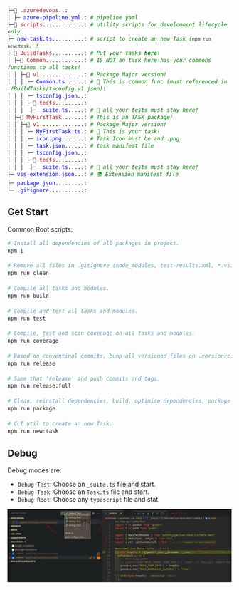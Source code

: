 
<pre class="language-filetree vscode-light">
<code>├─📁 <span class="hlft-string">.azuredevops</span>..: <span class="hlft-comment"> </span>
│ ├─ <span class="hlft-keyword">azure-pipeline.yml</span>.: <span class="hlft-comment"># pipeline yaml</span>
├─📁 <span class="hlft-string">scripts</span>.............: <span class="hlft-comment"># utility scripts for develomnent lifecycle only</span>
├─ <span class="hlft-keyword">new-task.ts</span>..........: <span class="hlft-comment"># script to create an new Task (</span><code>npm run new:task</code><span class="hlft-comment">) !</span>
├─📁 <span class="hlft-string">BuildTasks</span>..........: <span class="hlft-comment"># Put your tasks <span class="hlft-strong">here!</span></span>
│ ├─📁 <span class="hlft-string">Common</span>............: <span class="hlft-comment"># IS NOT an task here has your commons functions to all tasks!</span>
│ │ ├─📁 <span class="hlft-string">v1</span>..............: <span class="hlft-comment"># Package Major version!</span>
│ │ │ ├─ <span class="hlft-keyword">Common.ts</span>......: <span class="hlft-comment"># 🧰 This is common func (must referenced in ./BuildTasks/tsconfig.v1.json)!</span>
│ │ │ ├─ <span class="hlft-keyword">tsconfig.json</span>..: <span class="hlft-comment"> </span>
│ │ │ ├─📁 <span class="hlft-string">tests</span>.........: <span class="hlft-comment"> </span>
│ │ │  ├─ <span class="hlft-keyword">_suite.ts</span>.....: <span class="hlft-comment"># 🧪 all your tests must stay here!</span>
│ ├─📁 <span class="hlft-string">MyFirstTask</span>.......: <span class="hlft-comment"># This is an TASK package!</span>
│ │ ├─📁 <span class="hlft-string">v1</span>..............: <span class="hlft-comment"># Package Major version!</span>
│ │ │ ├─ <span class="hlft-keyword">MyFirstTask.ts</span>.: <span class="hlft-comment"># 🔨 This is your task!</span>
│ │ │ ├─ <span class="hlft-keyword">icon.png</span>.......: <span class="hlft-comment"># Task Icon must be and .png </span>
│ │ │ ├─ <span class="hlft-keyword">task.json</span>......: <span class="hlft-comment"># task manifest file</span>
│ │ │ ├─ <span class="hlft-keyword">tsconfig.json</span>..: <span class="hlft-comment"> </span>
│ │ │ ├─📁 <span class="hlft-string">tests</span>.........: <span class="hlft-comment"> </span>
│ │ │  ├─ <span class="hlft-keyword">_suite.ts</span>.....: <span class="hlft-comment"># 🧪 all your tests must stay here!</span>
├─ <span class="hlft-keyword">vss-extension.json</span>...: <span class="hlft-comment"># 📚 Extension manifest file</span>
├─ <span class="hlft-keyword">package.json</span>.........: <span class="hlft-comment"> </span>
└─ <span class="hlft-keyword">.gitignore</span>...........: <span class="hlft-comment"> </span>
</code></pre>



## Get Start

Common Root scripts:

```bash
# Install all dependencies of all packages in project.
npm i

# Remove all files in .gitignore (node_modules, test-results.xml, *.vsix...).
npm run clean

# Compile all tasks and modules.
npm run build

# Compile and test all tasks and modules.
npm run test

# Compile, test and scan coverage on all tasks and modules.
npm run coverage

# Based on conventinal commits, bump all versioned files on .versionrc.js.
npm run release

# Same that 'release' and push commits and tags.
npm run release:full

# Clean, reinstall dependencies, build, optimise dependencies, package vsix and reinstall all dependencies.
npm run package

# CLI util to create an new Task.
npm run new:task

```

## Debug

Debug modes are:
* `Debug Test`: Choose an `_suite.ts` file and start.
* `Debug Task`: Choose an `Task.ts` file and start.
* `Debug Root`: Choose any `typescript` file and stat.

![Alt text](docs/debug.png)



<style>

/*
https://raw.githubusercontent.com/isagalaev/highlight.js/master/src/styles/vs2015.css
*/
/*
 * Visual Studio 2015 dark style
 * Author: Nicolas LLOBERA <nllobera@gmail.com>
 */


.hlft-keyword,
.hlft-literal,
.hlft-symbol,
.hlft-name {
	color: #569CD6;
}
.hlft-link {
	color: #569CD6;
	text-decoration: underline;
}

.hlft-built_in,
.hlft-type {
	color: #4EC9B0;
}

.hlft-number,
.hlft-class {
	color: #B8D7A3;
}

.hlft-string,
.hlft-meta-string {
	color: #D69D85;
}

.hlft-regexp,
.hlft-template-tag {
	color: #9A5334;
}

.hlft-subst,
.hlft-function,
.hlft-title,
.hlft-params,
.hlft-formula {
	color: #DCDCDC;
}

.hlft-comment,
.hlft-quote {
	color: #57A64A;
	font-style: italic;
}

.hlft-doctag {
	color: #608B4E;
}

.hlft-meta,
.hlft-meta-keyword,
.hlft-tag {
	color: #9B9B9B;
}

.hlft-variable,
.hlft-template-variable {
	color: #BD63C5;
}

.hlft-attr,
.hlft-attribute,
.hlft-builtin-name {
	color: #9CDCFE;
}

.hlft-section {
	color: gold;
}

.hlft-emphasis {
	font-style: italic;
}

.hlft-strong {
	font-weight: bold;
}

/*.hlft-code {
	font-family:'Monospace';
}*/

.hlft-bullet,
.hlft-selector-tag,
.hlft-selector-id,
.hlft-selector-class,
.hlft-selector-attr,
.hlft-selector-pseudo {
	color: #D7BA7D;
}

.hlft-addition {
	background-color: var(--vscode-diffEditor-insertedTextBackground, rgba(155, 185, 85, 0.2));
	color: rgb(155, 185, 85);
	display: inline-block;
	width: 100%;
}

.hlft-deletion {
	background: var(--vscode-diffEditor-removedTextBackground, rgba(255, 0, 0, 0.2));
	color: rgb(255, 0, 0);
	display: inline-block;
	width: 100%;
}


/*
From https://raw.githubusercontent.com/isagalaev/highlight.js/master/src/styles/vs.css
*/
/*

Visual Studio-like style based on original C# coloring by Jason Diamond <jason@diamond.name>

*/

.vscode-light .hlft-function,
.vscode-light .hlft-params,
.vscode-light .hlft-number,
.vscode-light .hlft-class  {
	color: inherit;
}

.vscode-light .hlft-comment,
.vscode-light .hlft-quote,
.vscode-light .hlft-number,
.vscode-light .hlft-class,
.vscode-light .hlft-variable {
	color: #008000;
}

.vscode-light .hlft-keyword,
.vscode-light .hlft-selector-tag,
.vscode-light .hlft-name,
.vscode-light .hlft-tag {
	color: #00f;
}

.vscode-light .hlft-built_in,
.vscode-light .hlft-builtin-name {
	color: #007acc;
}

.vscode-light .hlft-string,
.vscode-light .hlft-section,
.vscode-light .hlft-attribute,
.vscode-light .hlft-literal,
.vscode-light .hlft-template-tag,
.vscode-light .hlft-template-variable,
.vscode-light .hlft-type {
	color: #a31515;
}

.vscode-light .hlft-selector-attr,
.vscode-light .hlft-selector-pseudo,
.vscode-light .hlft-meta,
.vscode-light .hlft-meta-keyword {
	color: #2b91af;
}

.vscode-light .hlft-title,
.vscode-light .hlft-doctag {
	color: #808080;
}

.vscode-light .hlft-attr {
	color: #f00;
}

.vscode-light .hlft-symbol,
.vscode-light .hlft-bullet,
.vscode-light .hlft-link {
	color: #00b0e8;
}


.vscode-light .hlft-emphasis {
	font-style: italic;
}

.vscode-light .hlft-strong {
	font-weight: bold;
}

</style>
